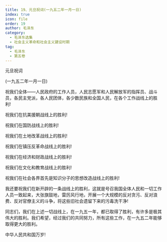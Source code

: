 ```yaml
---
title: 19、元旦祝词(一九五二年一月一日)
index: true
icon: file
order: 19
author: 毛泽东
category:
  - 毛泽东选集
  - 社会主义革命和社会主义建设时期
tag:
  - 毛泽东
  - 第五卷
---
```


元旦祝词

(一九五二年一月一日)

祝我们全体——人民政府的工作人员，人民志愿军和人民解放军的指挥员、战斗员，各民主党派，各人民团体，各少数民族和全国人民，在各个工作战线上的胜利!

祝我们在抗美援朝战线上的胜利!

祝我们在国防战线上的胜利!

祝我们在土地改革战线上的胜利!

祝我们在镇压反革命战线上的胜利!

祝我们在经济和财政战线上的胜利!

祝我们在文化和教育战线上的胜利!

祝我们在社会各界首先是知识分子的思想改造战线上的胜利!

我还要祝我们在新开辟的一条战线上的胜利，这就是号召我国全体人民和一切工作人员一致起来，大张旗鼓地，雷厉风行地，开展一个大规模的反对贪污、反对浪费、反对官僚主义的斗争，将这些旧社会遗留下来的污毒洗干净!

同志们，我们在上述一切战线上，在一九五一年，都已取得了胜利，有许多是极其伟大的胜利。我们希望，经过我们的共同努力，所有这些工作，在一九五二年能够取得更大的胜利。

中华人民共和国万岁!
